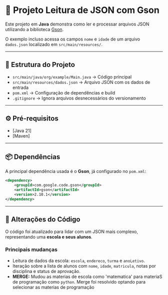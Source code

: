# 📌 Projeto Leitura de JSON com Gson

Este projeto em **Java** demonstra como ler e processar arquivos JSON utilizando a biblioteca [Gson](https://github.com/google/gson).  

O exemplo incluso acessa os campos `nome` e `idade` de um arquivo `dados.json` localizado em `src/main/resources/`.

---

## 📂 Estrutura do Projeto
- `src/main/java/org/example/Main.java` → Código principal
- `src/main/resources/dados.json` → Arquivo JSON com os dados de entrada
- `pom.xml` → Configuração de dependências e build
- `.gitignore` → Ignora arquivos desnecessários do versionamento

---

## ⚙️ Pré-requisitos

- [Java 21]
- [Maven]

---
## 📦 Dependências

A principal dependência usada é o **Gson**, já configurado no `pom.xml`:

```xml
<dependency>
    <groupId>com.google.code.gson</groupId>
    <artifactId>gson</artifactId>
    <version>2.10.1</version>
</dependency>
```
---
## 🔄 Alterações do Código

O código foi atualizado para lidar com um JSON mais complexo, representando uma **escola e seus alunos**.

### Principais mudanças

- Leitura de dados da escola: `escola`, `endereco`, `turma` e `anoLetivo`.
- Iteração sobre a lista de alunos com `nome`, `idade`, `matricula`, notas por disciplina e status de aprovação.
- **MERGE:** Mudou as materias de escola como 'matematica' para materiaS de programação como `python`. Merge foi resolvido optando para selecionar as materias de programação


